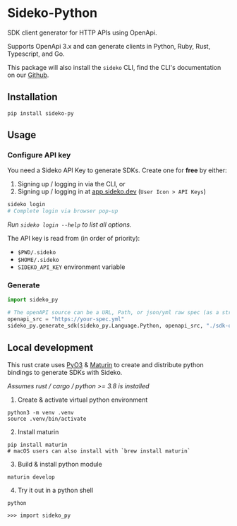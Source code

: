 # Sideko-Python

SDK client generator for HTTP APIs using OpenApi.

Supports OpenApi 3.x and can generate clients in Python, Ruby, Rust, Typescript, and Go.

This package will also install the `sideko` CLI, find the CLI's documentation on our [Github](https://github.com/Sideko-Inc/sideko).

## Installation

```
pip install sideko-py
```

## Usage

### Configure API key

You need a Sideko API Key to generate SDKs. Create one for **free** by either:

1. Signing up / logging in via the CLI, or
2. Signing up / logging in at [app.sideko.dev](http://app.sideko.dev) (`User Icon > API Keys`)

```bash
sideko login
# Complete login via browser pop-up
```

_Run `sideko login --help` to list all options._

The API key is read from (in order of priority):

- `$PWD/.sideko`
- `$HOME/.sideko`
- `SIDEKO_API_KEY` environment variable

### Generate

```python
import sideko_py

# The openAPI source can be a URL, Path, or json/yml raw spec (as a string)
openapi_src = "https://your-spec.yml"
sideko_py.generate_sdk(sideko_py.Language.Python, openapi_src, "./sdk-out")
```

## Local development

This rust crate uses [PyO3](https://pyo3.rs/) & [Maturin](https://www.maturin.rs/) to create and distribute python bindings to generate SDKs with Sideko.

_Assumes rust / cargo / python >= 3.8 is installed_

1. Create & activate virtual python environment

```
python3 -m venv .venv
source .venv/bin/activate
```

2. Install maturin

```
pip install maturin
# macOS users can also install with `brew install maturin`
```

3. Build & install python module

```
maturin develop
```

4. Try it out in a python shell

```
python

>>> import sideko_py
```
